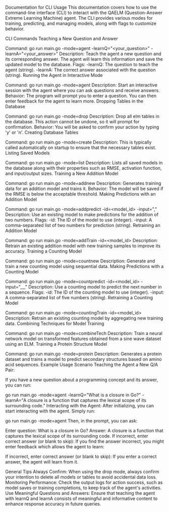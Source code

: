 Documentation for CLI Usage
This documentation covers how to use the command-line interface (CLI) to interact with the QAELM (Question-Answer Extreme Learning Machine) agent. The CLI provides various modes for training, predicting, and managing models, along with flags to customize behavior.

CLI Commands
Teaching a New Question and Answer

Command:
go run main.go -mode=agent -learnQ="<your_question>" -learnA="<your_answer>"
Description: Teach the agent a new question and its corresponding answer. The agent will learn this information and save the updated model to the database.
Flags:
-learnQ: The question to teach the agent (string).
-learnA: The correct answer associated with the question (string).
Running the Agent in Interactive Mode

Command:
go run main.go -mode=agent
Description: Start an interactive session with the agent where you can ask questions and receive answers.
Behavior: The program will prompt you to enter a question. You can then enter feedback for the agent to learn more.
Dropping Tables in the Database

Command:
go run main.go -mode=drop
Description: Drop all elm tables in the database. This action cannot be undone, so it will prompt for confirmation.
Behavior: You will be asked to confirm your action by typing 'y' or 'n'.
Creating Database Tables

Command:
go run main.go -mode=create
Description: This is typically called automatically on startup to ensure that the necessary tables exist.
Listing Saved Models

Command:
go run main.go -mode=list
Description: Lists all saved models in the database along with their properties such as RMSE, activation function, and input/output sizes.
Training a New Addition Model

Command:
go run main.go -mode=addnew
Description: Generates training data for an addition model and trains it.
Behavior: The model will be saved if the RMSE is below the acceptable threshold.
Making Predictions with an Addition Model

Command:
go run main.go -mode=addpredict -id=<model_id> -input="<number1>,<number2>"
Description: Use an existing model to make predictions for the addition of two numbers.
Flags:
-id: The ID of the model to use (integer).
-input: A comma-separated list of two numbers for prediction (string).
Retraining an Addition Model

Command:
go run main.go -mode=addTrain -id=<model_id>
Description: Retrain an existing addition model with new training samples to improve its accuracy.
Training a Counting Model

Command:
go run main.go -mode=countnew
Description: Generate and train a new counting model using sequential data.
Making Predictions with a Counting Model

Command:
go run main.go -mode=countpredict -id=<model_id> -input="<number1>,<number2>,<number3>,<number4>,<number5>"
Description: Use a counting model to predict the next number in a sequence.
Flags:
-id: The ID of the counting model to use (integer).
-input: A comma-separated list of five numbers (string).
Retraining a Counting Model

Command:
go run main.go -mode=countingTrain -id=<model_id>
Description: Retrain an existing counting model by aggregating new training data.
Combining Techniques for Model Training

Command:
go run main.go -mode=combineTech
Description: Train a neural network model on transformed features obtained from a sine wave dataset using an ELM.
Training a Protein Structure Model

Command:
go run main.go -mode=protein
Description: Generates a protein dataset and trains a model to predict secondary structures based on amino acid sequences.
Example Usage Scenario
Teaching the Agent a New Q/A Pair:

If you have a new question about a programming concept and its answer, you can run:

go run main.go -mode=agent -learnQ="What is a closure in Go?" -learnA="A closure is a function that captures the lexical scope of its surrounding code."
Interacting with the Agent:
After initializing, you can start interacting with the agent. Simply run:

go run main.go -mode=agent
Then, in the prompt, you can ask:

Enter question: What is a closure in Go?
Answer: A closure is a function that captures the lexical scope of its surrounding code.
If incorrect, enter correct answer (or blank to skip):
If you find the answer incorrect, you might enter feedback which allows the agent to learn:

If incorrect, enter correct answer (or blank to skip): 
If you enter a correct answer, the agent will learn from it.

General Tips
Always Confirm: When using the drop mode, always confirm your intention to delete all models or tables to avoid accidental data loss.
Monitoring Performance: Check the output logs for action success, such as model saves or training completions, to keep track of the agent's activities.
Use Meaningful Questions and Answers: Ensure that teaching the agent with learnQ and learnA consists of meaningful and informative content to enhance response accuracy in future queries.
